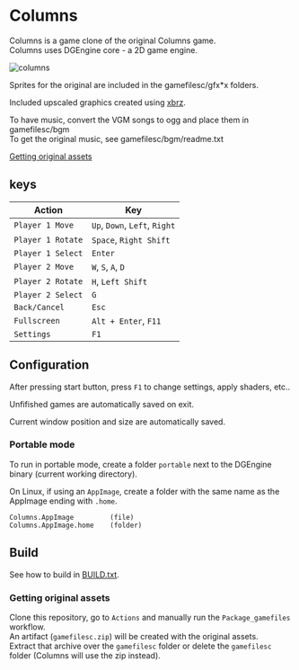 # Columns

Columns is a game clone of the original Columns game.  
Columns uses DGEngine core - a 2D game engine.

![columns](https://user-images.githubusercontent.com/20025614/103457653-fcb12400-4cf8-11eb-8552-1ab5f46a8450.png)

Sprites for the original are included in the gamefilesc/gfx*x folders.  

Included upscaled graphics created using [xbrz](https://sourceforge.net/projects/xbrz/).  

To have music, convert the VGM songs to ogg and place them in gamefilesc/bgm  
To get the original music, see gamefilesc/bgm/readme.txt  

[Getting original assets](#Getting-original-assets)

## keys

Action            | Key
----------------- | ----------------------------
`Player 1 Move`   | `Up`, `Down`, `Left`, `Right`
`Player 1 Rotate` | `Space`, `Right Shift`
`Player 1 Select` | `Enter`
`Player 2 Move`   | `W`, `S`, `A`, `D`
`Player 2 Rotate` | `H`, `Left Shift`
`Player 2 Select` | `G`
`Back/Cancel`     | `Esc`
`Fullscreen`      | `Alt + Enter`, `F11`
`Settings`        | `F1`

## Configuration

After pressing start button, press `F1` to change settings, apply shaders, etc..  

Unfifished games are automatically saved on exit.  

Current window position and size are automatically saved.

### Portable mode

To run in portable mode, create a folder `portable` next to the DGEngine binary (current working directory).  

On Linux, if using an `AppImage`, create a folder with the same name as the AppImage ending with `.home`.

```
Columns.AppImage         (file)
Columns.AppImage.home    (folder)
```

## Build

See how to build in [BUILD.txt](BUILD.txt).

### Getting original assets

Clone this repository, go to `Actions` and manually run the `Package_gamefiles` workflow.  
An artifact (`gamefilesc.zip`) will be created with the original assets.  
Extract that archive over the `gamefilesc` folder or delete the `gamefilesc` folder (Columns will use the zip instead).
